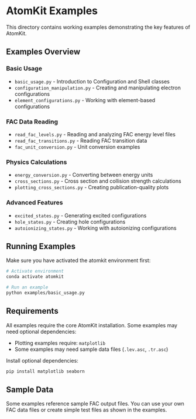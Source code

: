 # AtomKit Examples

This directory contains working examples demonstrating the key features of AtomKit.

## Examples Overview

### Basic Usage
- `basic_usage.py` - Introduction to Configuration and Shell classes
- `configuration_manipulation.py` - Creating and manipulating electron configurations
- `element_configurations.py` - Working with element-based configurations

### FAC Data Reading
- `read_fac_levels.py` - Reading and analyzing FAC energy level files
- `read_fac_transitions.py` - Reading FAC transition data
- `fac_unit_conversion.py` - Unit conversion examples

### Physics Calculations
- `energy_conversion.py` - Converting between energy units
- `cross_sections.py` - Cross section and collision strength calculations
- `plotting_cross_sections.py` - Creating publication-quality plots

### Advanced Features
- `excited_states.py` - Generating excited configurations
- `hole_states.py` - Creating hole configurations
- `autoionizing_states.py` - Working with autoionizing configurations

## Running Examples

Make sure you have activated the atomkit environment first:

```bash
# Activate environment
conda activate atomkit

# Run an example
python examples/basic_usage.py
```

## Requirements

All examples require the core AtomKit installation. Some examples may need optional dependencies:

- Plotting examples require: `matplotlib`
- Some examples may need sample data files (`.lev.asc`, `.tr.asc`)

Install optional dependencies:
```bash
pip install matplotlib seaborn
```

## Sample Data

Some examples reference sample FAC output files. You can use your own FAC data files or create simple test files as shown in the examples.
